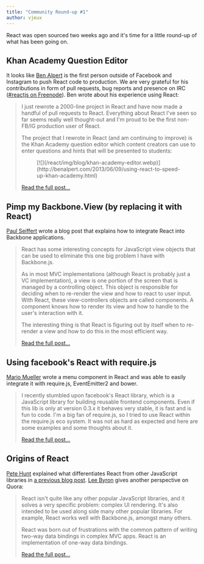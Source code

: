 ```yaml
---
title: "Community Round-up #1"
author: vjeux
---
```


React was open sourced two weeks ago and it's time for a little round-up of what has been going on.

## Khan Academy Question Editor

It looks like [Ben Alpert](http://benalpert.com/) is the first person outside of Facebook and Instagram to push React code to production. We are very grateful for his contributions in form of pull requests, bug reports and presence on IRC ([#reactjs on Freenode](irc://chat.freenode.net/reactjs)). Ben wrote about his experience using React:

> I just rewrote a 2000-line project in React and have now made a handful of pull requests to React. Everything about React I've seen so far seems really well thought-out and I'm proud to be the first non-FB/IG production user of React.
>
> The project that I rewrote in React (and am continuing to improve) is the Khan Academy question editor which content creators can use to enter questions and hints that will be presented to students:
> <figure>[![](/react/img/blog/khan-academy-editor.webp)](http://benalpert.com/2013/06/09/using-react-to-speed-up-khan-academy.html)</figure>
>
> [Read the full post...](http://benalpert.com/2013/06/09/using-react-to-speed-up-khan-academy.html)

## Pimp my Backbone.View (by replacing it with React)

[Paul Seiffert](https://blog.mayflower.de/) wrote a blog post that explains how to integrate React into Backbone applications.

> React has some interesting concepts for JavaScript view objects that can be used to eliminate this one big problem I have with Backbone.js.
>
> As in most MVC implementations (although React is probably just a VC implementation), a view is one portion of the screen that is managed by a controlling object. This object is responsible for deciding when to re-render the view and how to react to user input. With React, these view-controllers objects are called components. A component knows how to render its view and how to handle to the user's interaction with it.
>
> The interesting thing is that React is figuring out by itself when to re-render a view and how to do this in the most efficient way.
>
> [Read the full post...](https://blog.mayflower.de/3937-Backbone-React.html)

## Using facebook's React with require.js

[Mario Mueller](http://blog.xenji.com/) wrote a menu component in React and was able to easily integrate it with require.js, EventEmitter2 and bower.

> I recently stumbled upon facebook's React library, which is a JavaScript library for building reusable frontend components. Even if this lib is only at version 0.3.x it behaves very stable, it is fast and is fun to code. I'm a big fan of require.js, so I tried to use React within the require.js eco system. It was not as hard as expected and here are some examples and some thoughts about it.
>
> [Read the full post...](http://blog.xenji.com/2013/06/facebooks-react-require-js.html)

## Origins of React

[Pete Hunt](http://www.petehunt.net/blog/) explained what differentiates React from other JavaScript libraries in [a previous blog post](/react/blog/2013/06/05/why-react.html). [Lee Byron](http://leebyron.com/) gives another perspective on Quora:

> React isn't quite like any other popular JavaScript libraries, and it solves a very specific problem: complex UI rendering. It's also intended to be used along side many other popular libraries. For example, React works well with Backbone.js, amongst many others.
>
> React was born out of frustrations with the common pattern of writing two-way data bindings in complex MVC apps. React is an implementation of one-way data bindings.
>
> [Read the full post...](https://www.quora.com/React-JS-Library/How-is-Facebooks-React-JavaScript-library/answer/Lee-Byron?srid=3DcX)
